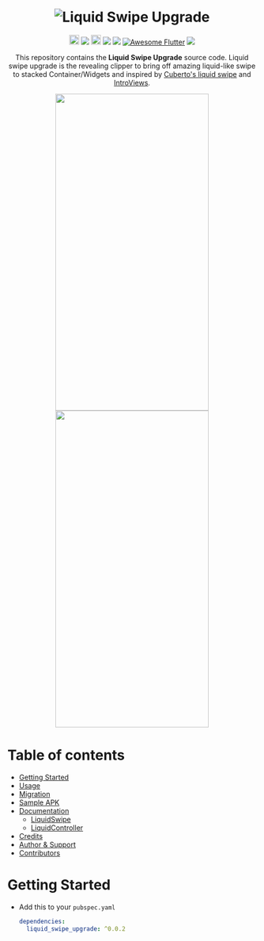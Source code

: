 <h1 align="center">
  <br>
   <img src="https://raw.githubusercontent.com/eyupakky/liquid_swipe_upgrade/master/assets/page1.png" alt="Liquid Swipe Upgrade" title="Logo" />
  <br>
</h1>

<p align="center">  
  <a href="https://github.com/eyupakky/liquid_swipe_upgrade/releases"><img height="20" alt="GitHub All Releases" src="https://img.shields.io/github/downloads/eyupakky/liquid_swipe_upgrade/total.svg?style=for-the-badge"></a>
  <a href="https://www.codacy.com/app/eyupakky/liquid_swipe_upgrade?utm_source=github.com&amp;utm_medium=referral&amp;utm_content=eyupakky/liquid_swipe_upgrade&amp;utm_campaign=Badge_Grade"><img src="https://api.codacy.com/project/badge/Grade/ccdaffb33883461b8570cd80f5051631"/></a>
  <a href="https://pub.dev/packages/liquid_swipe_upgrade"><img height="20" alt="Pub" src="https://img.shields.io/pub/v/liquid_swipe_upgrade.svg?style=for-the-badge"></a>
  <a href="https://github.com/eyupakky/liquid_swipe_upgrade/blob/master/LICENSE"><img src="https://img.shields.io/badge/license-APACHE2.0-blue.svg?longCache=true&style=flat-square"></a>
  <a href="https://flutter.dev"><img src="https://img.shields.io/badge/Built%20for-Flutter-blue.svg?longCache=true&style=flat-square"></a>
  <a href="https://github.com/Solido/awesome-flutter"><img alt="Awesome Flutter" src="https://img.shields.io/badge/Awesome-Flutter-blue.svg?longCache=true&style=flat-square" /></a>
  <a href="https://codecov.io/gh/eyupakky/liquid_swipe_upgrade"><img src="https://codecov.io/gh/eyupakky/liquid_swipe_upgrade/branch/master/graph/badge.svg?token=lGlgjaHbqJ"/></a>
</p>

<p align="center">
  This repository contains the <strong>Liquid Swipe Upgrade</strong> source code.
  Liquid swipe upgrade is the revealing clipper to bring off amazing liquid-like swipe to stacked Container/Widgets and inspired by <a href="https://github.com/Cuberto/liquid-swipe">Cuberto's liquid swipe</a> and <a href="https://github.com/aagarwal1012/IntroViews-Flutter">IntroViews</a>.
</p>

<p align="center">
<img src="https://raw.githubusercontent.com/eyupakky/liquid_swipe_upgrade/master/assets/example.gif" width="310" height="640">
<img src="https://raw.githubusercontent.com/eyupakky/liquid_swipe_upgrade/master/assets/another.gif" width="310" height="640">
</p>

# Table of contents
  * [Getting Started](#getting-started)
  * [Usage](#usage)
  * [Migration](#migration) 
  * [Sample APK](#sample-apk)
  * [Documentation](#documentation)
    * [LiquidSwipe](#liquidswipe)
    * [LiquidController](#liquidcontroller)  
  * [Credits](#credits)
  * [Author & Support](#author--support)
  * [Contributors](#contributors)

# Getting Started

* Add this to your `pubspec.yaml`
  ```yaml
  dependencies:
    liquid_swipe_upgrade: ^0.0.2